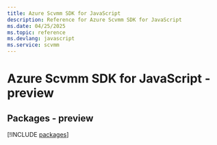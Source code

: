 ```yaml
---
title: Azure Scvmm SDK for JavaScript
description: Reference for Azure Scvmm SDK for JavaScript
ms.date: 04/25/2025
ms.topic: reference
ms.devlang: javascript
ms.service: scvmm
---
```

# Azure Scvmm SDK for JavaScript - preview
## Packages - preview
[!INCLUDE [packages](scvmm-index.md)]